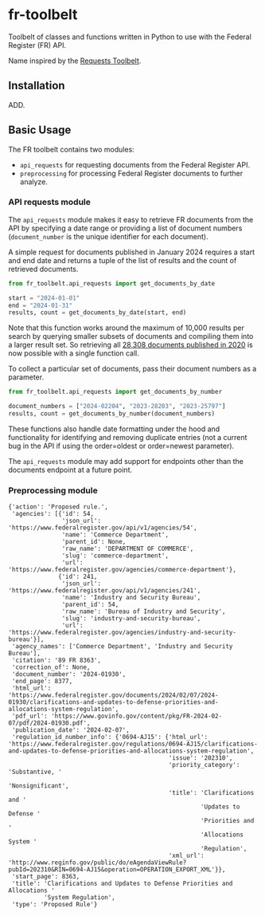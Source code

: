 # fr-toolbelt

Toolbelt of classes and functions written in Python to use with the Federal Register (FR) API.

Name inspired by the [Requests Toolbelt](https://github.com/requests/toolbelt).

## Installation

ADD.

## Basic Usage

The FR toolbelt contains two modules:

- `api_requests` for requesting documents from the Federal Register API.
- `preprocessing` for processing Federal Register documents to further analyze.

### API requests module

The `api_requests` module makes it easy to retrieve FR documents from the API by specifying a date range or providing a list of document numbers (`document_number` is the unique identifier for each document).

A simple request for documents published in January 2024 requires a start and end date and returns a tuple of the list of results and the count of retrieved documents.

```python
from fr_toolbelt.api_requests import get_documents_by_date

start = "2024-01-01"
end = "2024-01-31"
results, count = get_documents_by_date(start, end)

```

Note that this function works around the maximum of 10,000 results per search by querying smaller subsets of documents and compiling them into a larger result set. So retrieving all [28,308 documents published in 2020](https://www.federalregister.gov/api/v1/documents.json?conditions[publication_date][year]=2020&per_page=1000) is now possible with a single function call.

To collect a particular set of documents, pass their document numbers as a parameter.

```python
from fr_toolbelt.api_requests import get_documents_by_number

document_numbers = ["2024-02204", "2023-28203", "2023-25797"]
results, count = get_documents_by_number(document_numbers)

```

These functions also handle date formatting under the hood and functionality for identifying and removing duplicate entries (not a current bug in the API if using the order=oldest or order=newest parameter).

The `api_requests` module may add support for endpoints other than the documents endpoint at a future point.

### Preprocessing module

```{json}
{'action': 'Proposed rule.',
 'agencies': [{'id': 54,
               'json_url': 'https://www.federalregister.gov/api/v1/agencies/54',
               'name': 'Commerce Department',
               'parent_id': None,
               'raw_name': 'DEPARTMENT OF COMMERCE',
               'slug': 'commerce-department',
               'url': 'https://www.federalregister.gov/agencies/commerce-department'},
              {'id': 241,
               'json_url': 'https://www.federalregister.gov/api/v1/agencies/241',
               'name': 'Industry and Security Bureau',
               'parent_id': 54,
               'raw_name': 'Bureau of Industry and Security',
               'slug': 'industry-and-security-bureau',
               'url': 'https://www.federalregister.gov/agencies/industry-and-security-bureau'}],
 'agency_names': ['Commerce Department', 'Industry and Security Bureau'],
 'citation': '89 FR 8363',
 'correction_of': None,
 'document_number': '2024-01930',
 'end_page': 8377,
 'html_url': 'https://www.federalregister.gov/documents/2024/02/07/2024-01930/clarifications-and-updates-to-defense-priorities-and-allocations-system-regulation',
 'pdf_url': 'https://www.govinfo.gov/content/pkg/FR-2024-02-07/pdf/2024-01930.pdf',
 'publication_date': '2024-02-07',
 'regulation_id_number_info': {'0694-AJ15': {'html_url': 'https://www.federalregister.gov/regulations/0694-AJ15/clarifications-and-updates-to-defense-priorities-and-allocations-system-regulation',
                                             'issue': '202310',
                                             'priority_category': 'Substantive, '
                                                                  'Nonsignificant',
                                             'title': 'Clarifications and '
                                                      'Updates to Defense '
                                                      'Priorities and '
                                                      'Allocations System '
                                                      'Regulation',
                                             'xml_url': 'http://www.reginfo.gov/public/do/eAgendaViewRule?pubId=202310&RIN=0694-AJ15&operation=OPERATION_EXPORT_XML'}},
 'start_page': 8363,
 'title': 'Clarifications and Updates to Defense Priorities and Allocations '
          'System Regulation',
 'type': 'Proposed Rule'}
```
